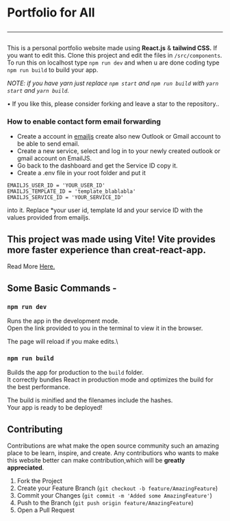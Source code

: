 # Portfolio for All<hr />
This is a personal portfolio website made using <b>React.js</b> & <b>tailwind CSS.</b>
If you want to edit this. Clone this project and edit the files in `/src/components`.<br />
To run this on localhost
type `npm run dev` and when u are done coding type `npm run build` to build your app.

_NOTE: if you have yarn just replace `npm start` and `npm run build` with `yarn start` and `yarn build`._

• If you like this, please consider forking and leave a star to the repository..  

### How to enable contact form email forwarding

- Create a account in [emailjs](https://www.emailjs.com/) create also new Outlook or Gmail account to be able
  to send email.
- Create a new service, select and log in to your newly created outlook or gmail account on EmailJS.
- Go back to the dashboard and get the Service ID copy it.
- Create a .env file in your root folder and put it

```
EMAILJS_USER_ID = 'YOUR_USER_ID'
EMAILJS_TEMPLATE_ID = 'template_blablabla'
EMAILJS_SERVICE_ID = 'YOUR_SERVICE_ID'
```

into it. Replace \*your user id, template Id and your service ID with the values provided from emailjs.

## This project was made using Vite! Vite provides more faster experience than creat-react-app.<br />
Read More [Here.](vitejs.dev)

## Some Basic Commands -

### `npm run dev`

Runs the app in the development mode.\
Open the link provided to you in the terminal to view it in the browser.

The page will reload if you make edits.\

### `npm run build`

Builds the app for production to the `build` folder.\
It correctly bundles React in production mode and optimizes the build for the best performance.

The build is minified and the filenames include the hashes.\
Your app is ready to be deployed!

## Contributing

Contributions are what make the open source community such an amazing place to be learn, inspire, and create. Any contributiors who wants to make this website better can make contribution,which will be **greatly appreciated**.

1. Fork the Project
2. Create your Feature Branch (`git checkout -b feature/AmazingFeature`)
3. Commit your Changes (`git commit -m 'Added some AmazingFeature'`)
4. Push to the Branch (`git push origin feature/AmazingFeature`)
5. Open a Pull Request